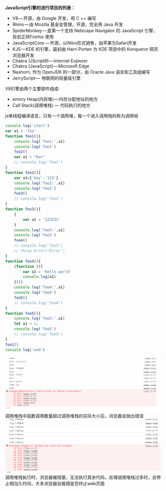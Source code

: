 **JavaScript引擎的流行项目的列表：**
* V8 — 开源，由 Google 开发，用 C ++ 编写
* Rhino — 由 Mozilla 基金会管理，开源，完全用 Java 开发
* SpiderMonkey — 是第一个支持 Netscape Navigator 的 JavaScript 引擎，目前正供Firefox 使用
* JavaScriptCore — 开源，以Nitro形式销售，由苹果为Safari开发
* KJS — KDE 的引擎，最初由 Harri Porten 为 KDE 项目中的 Konqueror 网页浏览器开发
* Chakra (JScript9) — Internet Explorer
* Chakra (JavaScript) — Microsoft Edge
* Nashorn, 作为 OpenJDK 的一部分，由 Oracle Java 语言和工具组编写
* JerryScript —  物联网的轻量级引擎


V8引擎由两个主要部件组成:

* emory Heap(内存堆) — 内存分配地址的地方
* Call Stack(调用堆栈) — 代码执行的地方

js单线程编译语言，只有一个调用堆，每一个进入调用栈的称为调用帧
```js
console.log('start')
var a1 = 'foo'
function foo1(){
	console.log('foo1:',a1)
	console.log('foo1')
	foo2()
	var a1 = "bar"
	// console.log('foo1')
}
function foo2(){
	var a1={'key':'123'}
	console.log('foo2:',a1)
	console.log('foo2')
	foo3()
	// console.log('foo2')
}
function foo3(){
	{
		var a1 = '123231'
	}
	console.log('foo3:',a1)
	console.log('foo3')
	foo4()
	// console.log('foo3')
	// throw Error('Error')
}
function foo4(){
	(function (){
		var a1 = 'hello world'
		console.log(a1)
	})()
	console.log('foo4:',a1)
	console.log('foo4')
	foo5()
	// console.log('foo4')
}
function foo5(){
	console.log('foo5:',a1)
	let a1 = 1;
	console.log('foo5')
	// console.log('foo5')
}
foo1()
console.log('end')


```
![result](./refStack.png)
调用堆栈中函数调用数量超过调用堆栈的实际大小后，浏览器会抛出错误
![error](./maxStack.png)
调用堆栈执行时，浏览器被阻塞，无法执行其余代码，处理调用堆栈过多时，会停止相当久时间，大多浏览器会报错是否终止web页面